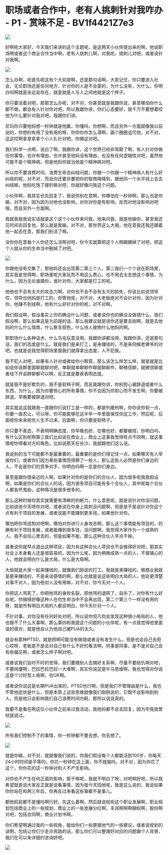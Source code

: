 # 职场或者合作中，老有人挑刺针对我咋办 - P1 - 赏味不足 - BV1f4421Z7e3

![](img/a22018f05abfdfc3165f2fd9d4d03502_0.png)

好啊呃大家好，今天我们来讲的这个主题呢，是这两天小伙伴提出来的啊，他说职场啊或者这个商业合作当中啊，老有人挑刺儿啊，对我呃，挑刺儿对吧，或者说针对我啊。



![](img/a22018f05abfdfc3165f2fd9d4d03502_2.png)

怎么办啊，呃首先呢这有个大前提啊，还是那句话啊，大家记住，你只要进入社会，无论职场还是任何地方，针对你的人是不会耍的，为什么没有，为什么，你明白吗啊就是永远会存在，就是就是人与人之间他就是这个样子。

你只要活着对吧，那那怎么办呢，对不对，你甚至就是我跟你说，甚至哪怕你什么都不做，都会有人针对你对吧，所以我跟你讲，你们心态要好，就千万不要想着哎他为什么要针对我对吧，我跟你们讲。

尼玛你只要他妈想一秒钟就是他赢，你懂吗，你想啊，而且另外一方面就像我以前说的，你想的有用了没有用的呀，你你你你怎么滴啊，画个圈圈诅咒他，对不对，这这哎啊拿拿拿拿个小人扎针对吧，你搁这对吧。

我们科学一点啊，说白了啊，我跟你讲，这个世界已经非常颠了啊，有人针对你做任何事情，也许有理由，也许甚至他妈没有理由，也没有任何逻辑性对吧，虽然他可能不是个精神病，但是他妈你就当他是个精神病对吧。

所以你不要浪费时间，浪费生命去纠结问题，你跟一个你跟一个精神病人有什么好纠结的呢，对不对，而且你还要非要把你的智商降降到，跟他同一个水平线上去去纠结嘛，他妈吃饱了撑的嘛对吧，你就好像问我这个问题。

小伙伴啊，我其实也先回复了，我说你别在意啊，你哪怕在一秒钟啊，那么也是你输，对不对，因为因为对他也没影响，对你对你是有影响，反而对他没影响对吧哦，而且另外一方面啊。

我就我我我说实话就是这个这个小伙伴来问我，他来问我，就是他输你，甚至我还花时间去回复他，那么就是我输，对不对，那世界这么大哦，他在意我还我还跟着他一起去在意，那我们别活了啊。

没你你在意每个人你还怎么活啊对吧，你今天就算把这个人啊踢踢掉了对吧，把这个人就从你的生命当中删掉了对吧。



![](img/a22018f05abfdfc3165f2fd9d4d03502_4.png)

你跟他没有交集了，那他妈还会出现第二第三个人，第二我们一个个说在职场里，其实我是觉得啊，职场里呢大家反而不用这么费心，也不用去太去想这个事情，为什么，因为无论谁搞你，谁针对你，大家都是打工的呃。

他他也不会有太大的攻击力啊，对你也不会不会有太大的损失，你说比如说领导哎，领导也他妈是打工的，你管他呢，对不对，大老板绝对不会针对你，因为针对你，他赚不到钱啊，他有什么好针对你的呢，对不对啊。

我们假设啊，假设事实上你的确没什么问题，或者说你也的确没没做错什么，我们假设啊，那么如果这是为前提的话，那么我建议就是说你还是要去刚啊，就是去他妈的什么什么情商，什么察言观色，什么待人接物什么他妈的啊。

职职场什么各种话术，什么鸟毛玩意没用，我跟你讲都没用，我跟你讲，还是那句话，我们的态度是什么，就是我们是来打工，是来赚钱的，不是来伺候老佛爷的对吧，也就是说我觉得职场里面我们就得拿出态度，人不犯我。

我不犯人对吧，如果有人针对或者给你小鞋穿，那么该怎么样怎么样，就是就是比如说你该群里面聊就聊对吧，单聊就单聊邮件聊就聊邮件，聊微信聊，就微信聊或者线下开会群聊都可以啊，反正就是要表表明态度。

就是我不是好欺负的，我不是软柿子啊，而且我跟你讲，你别担心被辞退或者什么东西，为什么，因为你要担心的所有事情，你不会因为你担心而不发生啊，你要被辞退，早晚要被辞退对吧。

其实就这这就跟我一直跟你们说打工是一样的，都是判缓刑啊，你你说你软一点，你要一直忍让，可以呀，你可能能够在这半年一年里面保住你这工作，然后呢，后面呢你未来呢你人生不过来，后面啊，你只要是软柿子。

你只要不表态，不表明明确态度，你早晚也好，在哪也好，都要被捏，你明白吗，有什么区别呢啊第三我们比如说在商业上，商业上这事我觉得有点不同啊，就这事情呢你得看对方的角色，比如说那天在长沙，我就跟他们这么说。

我说别的当下可能都不是最重要的，最重要的是你们得记住一点，如果哪天有人举报你们，或者你们因为某些事情而得罪了一些人，那么这些人必然是你们身边的人，不会是你们的竞争对手，你明白吗啊一定是你们身边。

甚至是跟你很亲近的人啊，如果针对你的是你们的合伙人，因为很多呃我我假设啊，如果是你们的合伙人的话，因为很多项目可能有多个合伙人，其中呢每个合伙人都各怀鬼胎，这种情况是很多很多的。

那么这种时候你其实就需要有清晰的判断力，什么意思呢，就是说针对你没问题，比如说他今天喷你对吧，或者说在你身上挑刺没问题啊，但是是不是说针对你这个点有利于项目的发展，或者说能不能赚到更多钱，如果他针对你。

哪怕把你骂成狗对吧啊，哪怕对你进行人身攻击啊，那么这个事情能有项目的，的确有利于项目发展，或者能赚到很多钱，没问题啊，我觉得大家作为一个成熟的人，我不会往心里去的，但是如果不能，那么这种合伙人早点干掉。

或者说你就早点退出这种项目，因为有这种合伙人项目也不会做得好对吧，那其实社会上本身看人还是很容易的，因为什么呢，因为稍微成熟一点的人，不玻璃心的人，他就会明白什么是大局，什么是大局啊。

大局就是大家一起来赚钱的，就像我们刚说的打工，我就是来赚钱的，做商业我就是更来赚钱的，不是来谈感情的啊，那么也就是说这些明白大局的人，他会更清楚对事不对人，因为他对人没有用嘛，对不对，你今天对一个人。

你把这人骂死了，你把他骂的身败名裂，把他骂的退网了，自杀了，对你有什么好处呢，你搞得好像这种人在你生命当中不会再出现，第二个第三个一样没有用的呀，就是所有明白大局的人都会明白，你今天针对一个人。

不针对事，对你没有任何好处对吧，所以说你但凡你会发现这种很小格局的人，他也做不了什么大事啊，那么第四和我提这个问题的小伙伴呢，有一点我觉得他里面说的很对，就是他自认为他自己被PUA的太久。

就会有那种PTSD，就是明明可能没有做错或者没有发生什么，但是也会自己去担心哎呀，老板是不是会对自己有什么不好的看法啊，同事是同事，是不是对自己会有些偏见啊，或者怎么样子啊对吧。

或者说我们会时不时的觉得，我们要跟别人去搞好关系啊，尽量不要结仇啊对吧，不要闹僵啊，巴拉巴拉巴拉一大堆啊，其实你说这是牛马思维啊，我也觉得对你说这是个讨好型人格啊，也OK啊。

或者说你说这是长期PUA出来的，PTSD也行啊，但是我们不管理由是什么，我也不管他症状是什么，但是本质上这些思维就像我们刚刚说的，它既不会影响到别人，但是他只会影响我们自己浪费时间内耗，那所以说说真的。

我要不是看在啊这位小伙伴之前来过我活动，我他妈都不会去回复，因为毕竟我曾经就说过。

![](img/a22018f05abfdfc3165f2fd9d4d03502_6.png)

所有我们控制不了的事情，你一秒钟都不要去想，你去想了。

![](img/a22018f05abfdfc3165f2fd9d4d03502_8.png)

就是你输，对不对，就就像我们说的，你我们假设每个人都能活到100岁，你每天24小时时间是平等的，你花一秒钟在这上面，你不就输吗，对不对，因为你花了这个，你你花的这一秒钟对别人不产生影响。

对你也不产生任何正面的影响，那干嘛呢，我就不明白了呀，对吧啊好吧，所以我希望就是说大家反正就是说看事情，因为我今天回他呢，我是这么说的，我说如果你你站在和两三年后，你再反过来看这些事都不是事儿。

都他妈屁都不是懂吗啊行好，先这么着啊，然后就说呃呃这个职业发展啊，职业规划包括商业上的一些规划，商业上的一些发展分红啊，丰润啊啊啊期权啊，股份啊对吧，包括合同啊，商业计划书啊。

你们希望啊通过我的一些视角，能给你们一些更接地气的一些建议，或者说规划的话啊，包括让你们少走点弯路的话，那么你们可以整理好对应的问题跟个人背景，我们在可以来详细约咨询好吧。



![](img/a22018f05abfdfc3165f2fd9d4d03502_10.png)